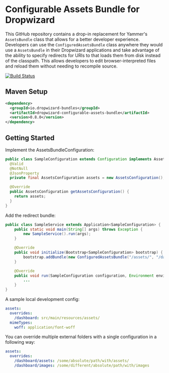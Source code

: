 # Configurable Assets Bundle for Dropwizard

This GitHub repository contains a drop-in replacement for Yammer's `AssetsBundle` class that allows for a better
developer experience.  Developers can use the `ConfiguredAssetsBundle` class anywhere they would use a `AssetsBundle`
in their Dropwizard applications and take advantage of the ability to specify redirects for URIs to that loads them from
disk instead of the classpath.  This allows developers to edit browser-interpreted files and reload them without needing
to recompile source.

[![Build Status](https://travis-ci.org/dropwizard-bundles/dropwizard-configurable-assets-bundle.png)](https://travis-ci.org/dropwizard-bundles/dropwizard-configurable-assets-bundle)

## Maven Setup

```xml
<dependency>
  <groupId>io.dropwizard-bundles</groupId>
  <artifactId>dropwizard-configurable-assets-bundle</artifactId>
  <version>0.8.0</version>
</dependency>
```

## Getting Started

Implement the AssetsBundleConfiguration:
```java
public class SampleConfiguration extends Configuration implements AssetsBundleConfiguration {
  @Valid
  @NotNull
  @JsonProperty
  private final AssetsConfiguration assets = new AssetsConfiguration();

  @Override
  public AssetsConfiguration getAssetsConfiguration() {
    return assets;
  }
}
```

Add the redirect bundle:
```java
public class SampleService extends Application<SampleConfiguration> {
    public static void main(String[] args) throws Exception {
        new SampleService().run(args);
    }

    @Override
    public void initialize(Bootstrap<SampleConfiguration> bootstrap) {
        bootstrap.addBundle(new ConfiguredAssetsBundle("/assets/", "/dashboard/"));
    }

    @Override
    public void run(SampleConfiguration configuration, Environment environment) {
        ...
    }
}
```

A sample local development config:
```yml
assets:
  overrides:
    /dashboard: src/main/resources/assets/
  mimeTypes:
    woff: application/font-woff
```

You can override multiple external folders with a single configuration in a following way:
```yml
assets:
  overrides:
    /dashboard/assets: /some/absolute/path/with/assets/
    /dashboard/images: /some/different/absolute/path/with/images
```
